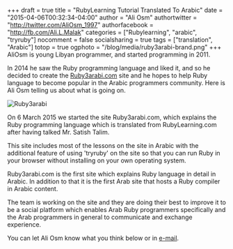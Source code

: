 +++
draft = true
title = "RubyLearning Tutorial Translated To Arabic"
date = "2015-04-06T00:32:34-04:00"
author = "Ali Osm"
authortwitter = "http://twitter.com/AliOsm_1997"
authorfacebook = "http://fb.com/Ali.L.Malak"
categories = ["Rubylearning", "arabic", "tryruby"]
nocomment = false
socialsharing = true
tags = ["translation", "Arabic"]
totop = true
ogphoto = "/blog/media/ruby3arabi-brand.png"
+++
AliOsm is young Libyan programmer, and started programming in 2011.

In 2014 he saw the Ruby programming language and liked it, and so he decided to
create the [Ruby3arabi.com](http://ruby3arabi.com) site and he hopes to help
Ruby language to become popular in the Arabic programmers community.  Here is
Ali Osm telling us about what is going on.<!--more-->

![Ruby3arabi](/blog/media/ruby3arabi-brand_30.png "Image of Ruby3arabi
Website Icon")

On 6 March 2015 we started the site Ruby3arabi.com, which explains the Ruby
programming language which is translated from RubyLearning.com after having
talked Mr. Satish Talim.

This site includes most of the lessons on the site in Arabic with the
additional feature of using 'tryruby' on the site so that you can run
Ruby in your browser without installing on your own operating system.

Ruby3arabi.com is the first site which explains Ruby language in detail
in Arabic. In addition to that it is the first Arab site that hosts a
Ruby compiler in Arabic content.

The team is working on the site and they are doing their best to improve
it to be a social platform which enables Arab Ruby programmers
specifically and the Arab programmers in general to communicate and
exchange experience.

You can let Ali Osm know what you think below or in [e-mail](mailto:aliosm_1997@gmail.com).
